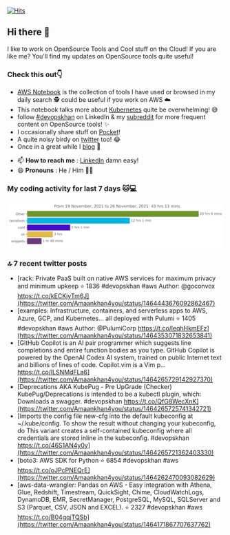 [![Hits](https://hits.seeyoufarm.com/api/count/incr/badge.svg?url=https%3A%2F%2Fgithub.com%2Fakhan4u%2Fhit-counter&count_bg=%2379C83D&title_bg=%23555555&icon=&icon_color=%23E7E7E7&title=visits&edge_flat=false)](https://hits.seeyoufarm.com)

## Hi there 👋

I like to work on OpenSource Tools and Cool stuff on the Cloud! If you are like me? You'll find my updates on OpenSource tools quite useful!

### Check this out👇

* [AWS Notebook](https://histre.com/public/notebooks/dnllyanu/aws/) is the collection of tools I have used or browsed in my daily search 🕵️ could be useful if you work on AWS ☁️
* This notebook talks more about [Kubernetes](https://histre.com/public/notebooks/6uxdvo3y/kubernetes/) quite be overwhelming! 😅
* follow [#devopskhan](https://www.linkedin.com/feed/hashtag/devopskhan/) on LinkedIn & my [subreddit](https://www.reddit.com/r/devopskhan/) for more frequent content on OpenSource tools! ✨
* I occasionally share stuff on [Pocket](https://getpocket.com/@ej6g8d1dp2829A16a9Tf5d4T6bAMp3d8791rejDe86yem3bm4e14ex4fT4dluk29)!
* A quite noisy birdy on [twitter](https://twitter.com/Amaankhan4you) too! 😂
* Once in a great while I [blog](https://linuxparrot.com/) 😬


- 📫 **How to reach me** : [LinkedIn](https://www.linkedin.com/in/amaan-khan-linux-ninja) damn easy!
- 😄 **Pronouns** : He / Him 🤷‍♂️

### My coding activity for last 7 days 🐱💻

<img src="https://github.com/akhan4u/akhan4u/blob/main/images/stat.svg" alt="Amaan's Wakatime Activity!"/>

### 🔝 7 recent twitter posts
<!-- DEVDOJO:START -->
- [rack: Private PaaS built on native AWS services for maximum privacy and minimum upkeep
⭐️ 1836
#devopskhan #aws
Author: @goconvox
https://t.co/kECKjyTm6J](https://twitter.com/Amaankhan4you/status/1464443676092862467)
- [examples: Infrastructure, containers, and serverless apps to AWS, Azure, GCP, and Kubernetes... all deployed with Pulumi
⭐️ 1405
#devopskhan #aws
Author: @PulumiCorp
https://t.co/leqhHkmEFz](https://twitter.com/Amaankhan4you/status/1464353071832653841)
- [GitHub Copilot is an AI pair programmer which suggests line completions and entire function bodies as you type. GitHub Copilot is powered by the OpenAI Codex AI system, trained on public Internet text and billions of lines of code. Copilot.vim is a Vim p… https://t.co/lLSNMdFLa6](https://twitter.com/Amaankhan4you/status/1464265729142927370)
- [Deprecations AKA KubePug - Pre UpGrade &lpar;Checker&rpar; KubePug/Deprecations is intended to be a kubectl plugin, which: Downloads a swagger. #devopskhan https://t.co/QfG8WecXnK](https://twitter.com/Amaankhan4you/status/1464265725741342721)
- [Imports the config file new-cfg into the default kubeconfig at ~/.kube/config. To show the result without changing your kubeconfig, do This variant creates a self-contained kubeconfig where all credentials are stored inline in the kubeconfig. #devopskhan https://t.co/46S1AN4y0y](https://twitter.com/Amaankhan4you/status/1464265721362403330)
- [boto3: AWS SDK for Python
⭐️ 6854
#devopskhan #aws
https://t.co/oJPcPNEQrE](https://twitter.com/Amaankhan4you/status/1464262470093082629)
- [aws-data-wrangler: Pandas on AWS - Easy integration with Athena, Glue, Redshift, Timestream, QuickSight, Chime, CloudWatchLogs, DynamoDB, EMR, SecretManager, PostgreSQL, MySQL, SQLServer and S3 &lpar;Parquet, CSV, JSON and EXCEL&rpar;.
⭐️ 2327
#devopskhan #aws
https://t.co/B04gqjTQSb](https://twitter.com/Amaankhan4you/status/1464171867707637762)
<!-- DEVDOJO:END -->

<!-- ![Amaan's GitHub stats](https://github-readme-stats.vercel.app/api?username=akhan4u&count_private=true&show_icons=true&hide=contribs) -->
